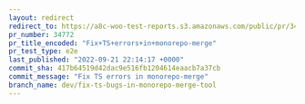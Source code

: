 ```yaml
---
layout: redirect
redirect_to: https://a8c-woo-test-reports.s3.amazonaws.com/public/pr/34772/e2e/index.html
pr_number: 34772
pr_title_encoded: "Fix+TS+errors+in+monorepo-merge"
pr_test_type: e2e
last_published: "2022-09-21 22:14:17 +0000"
commit_sha: 417b64519d42dac9e516fb1204614eaacb7a37cb
commit_message: "Fix TS errors in monorepo-merge"
branch_name: dev/fix-ts-bugs-in-monorepo-merge-tool
---
```

